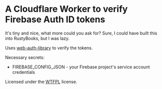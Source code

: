 # A Cloudflare Worker to verify Firebase Auth ID tokens
It's tiny and nice, what more could you ask for? Sure, I could have built this into RustyBooks, but I was lazy.

Uses [web-auth-library](https://github.com/kriasoft/web-auth-library) to verify the tokens.

Necessary secrets:

- FIREBASE_CONFIG_JSON - your Firebase project's service account credentials

Licensed under the [WTFPL](https://github.com/nyDropTheC/FirebaseVerifier/blob/main/LICENSE) license.
